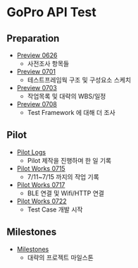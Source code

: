 # GoPro API Test

## Preparation
* [Preview 0626](Preview_0626.md)
  * 사전조사 항목들
* [Preview 0701](Preview_0701.md)
  * 테스트프레임웍 구조 및 구성요소 스케치
* [Preview 0703](Preview_0703.md)
  * 작업목록 및 대략의 WBS/일정
* [Preview 0708](Preview_0708.md)
  * Test Framework 에 대해 더 조사

## Pilot
* [Pilot Logs](Pilot_Logs.md)
  * Pilot 제작을 진행하며 한 일 기록
* [Pilot Works 0715](Works_0715.md)
  * 7/11~7/15 까지의 작업 기록
* [Pilot Works 0717](Works_0717.md)
  * BLE 연결 및 Wifi/HTTP 연결
* [Pilot Works 0722](Works_0722.md)
  * Test Case 개발 시작

## Milestones
* [Milestones](Milestones.md)
  * 대략의 프로젝트 마일스톤
 
